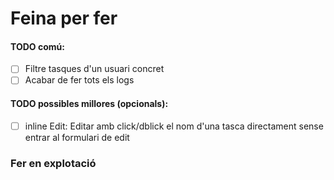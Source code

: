 # Feina per fer

#### TODO comú:
- [ ] Filtre tasques d'un usuari concret
- [ ] Acabar de fer tots els logs
#### TODO possibles millores (opcionals):   
- [ ] inline Edit: Editar amb click/dblick el nom d'una tasca directament sense entrar al formulari de edit

### Fer en explotació